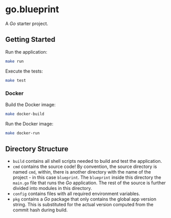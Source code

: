# go.blueprint

A *Go* starter project.

## Getting Started

Run the application:
```bash
make run
```

Execute the tests:
```bash
make test
```

### Docker

Build the Docker image:
```bash
make docker-build
```

Run the Docker image:
```bash
make docker-run
```

## Directory Structure

- `build` contains all shell scripts needed to build and test the application.
- `cmd` contains the source code! By convention, the source directory is named `cmd`, within, there is another directory with the name of the project - in this case `blueprint`. The `blueprint` inside this directory the `main.go` file that runs the *Go* application. The rest of the source is further divided into modules in this directory.
- `config` contains files with all required environment variables.
- `pkg` contains a *Go* package that only contains the global app version string. This is substituted for the actual version computed from the commit hash during build.
